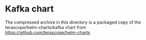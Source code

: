 # Kafka chart

The compressed archive in this directory is a packaged copy of the terascope/helm-charts/kafka chart from <https://github.com/terascope/helm-charts>

